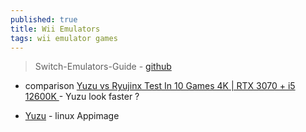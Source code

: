 ```yaml
---
published: true
title: Wii Emulators
tags: wii emulator games
---
```

> Switch-Emulators-Guide - [github](https://github.com/Abd-007/Switch-Emulators-Guide/blob/main/README.md)

- comparison [ Yuzu vs Ryujinx Test In 10 Games 4K | RTX 3070 + i5 12600K ](https://www.youtube.com/watch?v=ZR3MOkOAKdo) - Yuzu look faster ?

- [Yuzu](https://yuzu-emu.org/) - linux Appimage